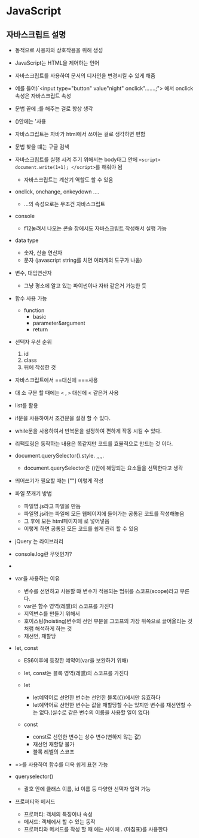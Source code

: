 # JavaScript

## 자바스크립트 설명

- 동적으로 사용자와 상호작용을 위해 생성
- JavaScript는 HTML을 제어하는 언어
- 자바스크립트를 사용하여 문서의 디자인을 변경시킬 수 있게 해줌
- 예를 들어)`<input type="button" value"night" onclick".......;"> 에서 onclick 속성은 자바스크립트 속성
- 문법 끝에 ;를 해주는 걸로 항상 생각
- ()안에는 '사용
- 자바스크립트는 자바가 html에서 쓰이는 걸로 생각하면 편함
- 문법 찾을 떄는 구글 검색

- 자바스크립트를 실행 시켜 주기 위해서는 body태그 안에 `<script> document.write(1+1); </script>`를 해줘야 됨

  - 자바스크립트는 계산기 역할도 할 수 있음

- onclick, onchange, onkeydown ....

  - ...의 속성으로는 무조건 자바스크립트

- console

  - f12눌려서 나오는 콘솔 창에서도 자바스크립트 작성해서 실행 가능

- data type

  - 숫자, 산술 연산자
  - 문자 (javascript string를 치면 여러개의 도구가 나옴)

- 변수, 대입연산자

  - 그냥 평소에 알고 있는 파이썬이나 자바 같은거 가능한 듯

- 함수 사용 가능

  - function
    - basic
    - parameter&argument
    - return

- 선택자 우선 순위

  1.  id
  2.  class
  3.  뒤에 작성한 것

- 자바스크립트에서 ==대신에 ===사용
- 대 소 구분 할 때에는 `<` , `>` 대신에 &lt; 같은거 사용
- list를 활용
- if문을 사용하여서 조건문을 설정 할 수 있다.
- while문을 사용하여서 반복문을 설정하여 편하게 작동 시킬 수 있다.

- 리팩토링은 동작하는 내용은 똑같지만 코드를 효율적으로 만드는 것 이다.

- document.querySelector().style. ,,,,.

  - document.querySelector은 ()안에 해당되는 요소들을 선택한다고 생각

- 띄어쓰기가 필요할 때는 [""] 이렇게 작성

- 파일 쪼개기 방법

  - 파일명.js라고 파일을 만듬
  - 파일명.js라는 파일에 모든 웹페이지에 들어가는 공통된 코드를 작성해놓음
  - 그 후에 모든 html페이지에 <script src="파일명.js"> </script>로 넣어넣옴
  - 이렇게 하면 공통된 모든 코드를 쉽게 관리 할 수 있음

- jQuery 는 라이브러리

- console.log란 무엇인가?
- <br>
- var을 사용하는 이유

  - 변수를 선언하고 사용할 떄 변수가 적용되는 범위를 스코프(scope)라고 부른다.
  - var은 함수 영역(레벨)의 스코프를 가진다
  - 지역변수를 만들기 위해서
  - 호이스팅(hoisting)변수의 선언 부분을 그코프의 가장 위쪽으로 끌어올리는 것 처럼 해석하게 하는 것
  - 재선언, 재할당

- let, const

  - ES6이후에 등장한 예약어(var을 보완하기 위해)
  - let, const는 블록 영역(레벨)의 스코프를 가진다
  - let

    - let예약어로 선언한 변수는 선언한 블록({})에서만 유효하다
    - let예약어로 선언한 변수는 값을 재할당할 수는 있지만 변수를 재선언할 수는 없다.(실수로 같은 변수의 이름을 사용할 일이 없다)

  - const

    - const로 선언한 변수는 상수 변수(변하지 않는 값)
    - 재선언 재할당 불가
    - 블록 레벨의 스코프

- =>를 사용하여 함수를 더욱 쉽게 표현 가능
- queryselector()

  - 괄호 안에 클래스 이름, id 이름 등 다양한 선택자 입력 가능

- 프로퍼티와 메서드
  - 프로퍼티: 객체의 특징이나 속성
  - 메서드: 객체에서 할 수 있는 동작
  - 프로퍼티와 메서드를 작성 할 때 에는 사이에 . (마침표)를 사용한다
